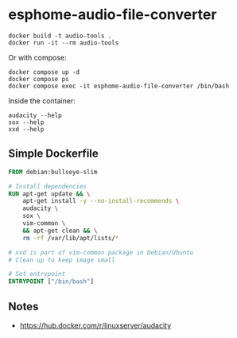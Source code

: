 # esphome-audio-file-converter

```
docker build -t audio-tools .
docker run -it --rm audio-tools
```

Or with compose:

```
docker compose up -d
docker compose ps
docker compose exec -it esphome-audio-file-converter /bin/bash
```

Inside the container:

```
audacity --help
sox --help
xxd --help
```

## Simple Dockerfile

```dockerfile
FROM debian:bullseye-slim

# Install dependencies
RUN apt-get update && \
    apt-get install -y --no-install-recommends \
    audacity \
    sox \
    vim-common \
    && apt-get clean && \
    rm -rf /var/lib/apt/lists/*

# xxd is part of vim-common package in Debian/Ubuntu
# Clean up to keep image small

# Set entrypoint
ENTRYPOINT ["/bin/bash"]
```

## Notes

* https://hub.docker.com/r/linuxserver/audacity
